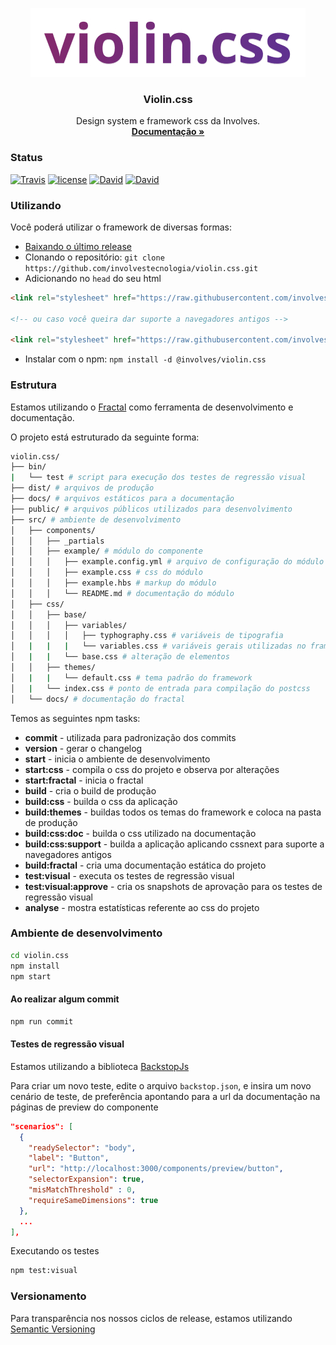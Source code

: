 <p align="center">
  <a href="#">
    <img src="https://raw.githubusercontent.com/involvestecnologia/violin.css/master/public/images/logo.jpg" alt="violin.css" />
  </a>

  <h3 align="center">Violin.css</h3>

  <p align="center">
    Design system e framework css da Involves.
    <br>
    <a href="https://involvestecnologia.github.io/violin.css/index.html"><strong>Documentação »</strong></a>
  </p>
</p>

### Status

[![Travis](https://img.shields.io/travis/involvestecnologia/violin.css.svg)](https://travis-ci.org/involvestecnologia/violin.css)
[![license](https://img.shields.io/github/license/involvestecnologia/violin.css.svg)](https://github.com/involvestecnologia/violin.css)
[![David](https://img.shields.io/david/involvestecnologia/violin.css.svg)](https://david-dm.org/involvestecnologia/violin.css)
[![David](https://img.shields.io/david/dev/involvestecnologia/violin.css.svg)](https://david-dm.org/involvestecnologia/violin.css)

### Utilizando

Você poderá utilizar o framework de diversas formas:

- [Baixando o último release](https://github.com/involvestecnologia/violin.css/archive/v0.0.1.zip)
- Clonando o repositório: `git clone https://github.com/involvestecnologia/violin.css.git`
- Adicionando no `head` do seu html
```html
<link rel="stylesheet" href="https://raw.githubusercontent.com/involvestecnologia/violin.css/master/dist/index.min.css">

<!-- ou caso você queira dar suporte a navegadores antigos -->

<link rel="stylesheet" href="https://raw.githubusercontent.com/involvestecnologia/violin.css/master/dist/index-old-browsers.min.css">
```
- Instalar com o npm: `npm install -d @involves/violin.css`

### Estrutura

Estamos utilizando o [Fractal](https://github.com/frctl/fractal) como ferramenta de desenvolvimento e documentação.

O projeto está estruturado da seguinte forma:

``` bash
violin.css/
├── bin/
|   └── test # script para execução dos testes de regressão visual
├── dist/ # arquivos de produção
├── docs/ # arquivos estáticos para a documentação
├── public/ # arquivos públicos utilizados para desenvolvimento
├── src/ # ambiente de desenvolvimento
│   ├── components/
│   │   ├── _partials
│   │   ├── example/ # módulo do componente
│   │   │   ├── example.config.yml # arquivo de configuração do módulo
│   │   │   ├── example.css # css do módulo
│   │   │   ├── example.hbs # markup do módulo
│   │   │   └── README.md # documentação do módulo
│   ├── css/
│   │   ├── base/
│   │   │   ├── variables/
│   │   │   │   ├── typhography.css # variáveis de tipografia
│   |   |   |   └── variables.css # variáveis gerais utilizadas no framework
│   |   |   └── base.css # alteração de elementos
│   │   ├── themes/
│   |   |   └── default.css # tema padrão do framework
│   |   └── index.css # ponto de entrada para compilação do postcss
│   └── docs/ # documentação do fractal
```

Temos as seguintes npm tasks:
- **commit** - utilizada para padronização dos commits
- **version** - gerar o changelog
- **start** - inicia o ambiente de desenvolvimento
- **start:css** - compila o css do projeto e observa por alterações
- **start:fractal** - inicia o fractal
- **build** - cria o build de produção
- **build:css** - builda o css da aplicação
- **build:themes** - buildas todos os temas do framework e coloca na pasta de produção
- **build:css:doc** - builda o css utilizado na documentação
- **build:css:support** - builda a aplicação aplicando cssnext para suporte a navegadores antigos
- **build:fractal** - cria uma documentação estática do projeto
- **test:visual** - executa os testes de regressão visual
- **test:visual:approve** - cria os snapshots de aprovação para os testes de regressão visual
- **analyse** - mostra estatísticas referente ao css do projeto

### Ambiente de desenvolvimento

```bash
cd violin.css
npm install
npm start
```

#### Ao realizar algum commit

```bash
npm run commit
```

#### Testes de regressão visual

Estamos utilizando a biblioteca [BackstopJs](https://github.com/garris/BackstopJS)

Para criar um novo teste, edite o arquivo `backstop.json`, e insira um novo cenário de teste, de preferência apontando para a url da documentação na páginas de preview do componente

```json
"scenarios": [
  {
    "readySelector": "body",
    "label": "Button",
    "url": "http://localhost:3000/components/preview/button",
    "selectorExpansion": true,
    "misMatchThreshold" : 0,
    "requireSameDimensions": true
  },
  ...
],
```

Executando os testes

```bash
npm test:visual
```

### Versionamento

Para transparência nos nossos ciclos de release, estamos utilizando [Semantic Versioning](https://semver.org/)

